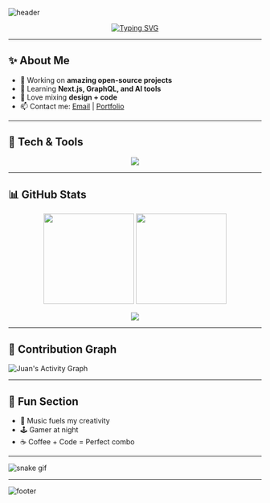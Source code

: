 <!-- Animated Header (Gradient Waves) -->
![header](https://capsule-render.vercel.app/api?type=waving&color=0:36BCF7,100:9B59B6&height=200&section=header&text=Welcome%20to%20Juan's%20Profile!%20👋&fontSize=35&fontAlignY=35&animation=twinkling&fontColor=fff)

<!-- Center Typing Effect -->
<p align="center">
  <a href="https://git.io/typing-svg">
    <img src="https://readme-typing-svg.herokuapp.com?font=Fira+Code&size=25&duration=2500&pause=1000&color=36BCF7&center=true&vCenter=true&width=600&lines=Full+Stack+Developer+💻;Open+Source+Contributor+🌍;Tech+Explorer+🚀;Always+Learning+📚" alt="Typing SVG" />
  </a>
</p>

---

## ✨ About Me
- 🔭 Working on **amazing open-source projects**
- 🌱 Learning **Next.js, GraphQL, and AI tools**
- 🎨 Love mixing **design + code**
- 📫 Contact me: [Email](mailto:you@email.com) | [Portfolio](https://yourwebsite.com)

---

## 🚀 Tech & Tools
<p align="center">
  <img src="https://skillicons.dev/icons?i=html,css,js,react,nodejs,python,git,github,vscode,figma" />
</p>

---

## 📊 GitHub Stats
<p align="center">
  <img src="https://github-readme-stats.vercel.app/api?username=juan123&show_icons=true&theme=radical" height="180"/>
  <img src="https://github-readme-stats.vercel.app/api/top-langs/?username=juan123&layout=compact&theme=radical" height="180"/>
</p>

<p align="center">
  <img src="https://github-readme-streak-stats.herokuapp.com/?user=juan123&theme=radical" />
</p>

---

## 🌱 Contribution Graph
![Juan's Activity Graph](https://github-readme-activity-graph.vercel.app/graph?username=juan123&bg_color=0d1117&color=36BCF7&line=9B59B6&point=FFFFFF&area=true&hide_border=true)

---

## 🎉 Fun Section
- 🎵 Music fuels my creativity  
- 🕹 Gamer at night  
- ☕ Coffee + Code = Perfect combo  

---

<!-- Cool Animated Snake -->
![snake gif](https://github.com/juan123/juan123/blob/output/github-contribution-grid-snake.svg)

---

<!-- Footer Waves -->
![footer](https://capsule-render.vercel.app/api?type=waving&color=0:9B59B6,100:36BCF7&height=100&section=footer)
